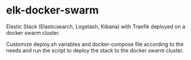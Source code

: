 # elk-docker-swarm

Elastic Stack (Elasticsearch, Logstash, Kibana) with Traefik deployed on a docker swarm cluster. 

Customize deploy.sh variables and docker-compose file according to the needs and run the script to deploy the stack to the docker swarm cluster.
